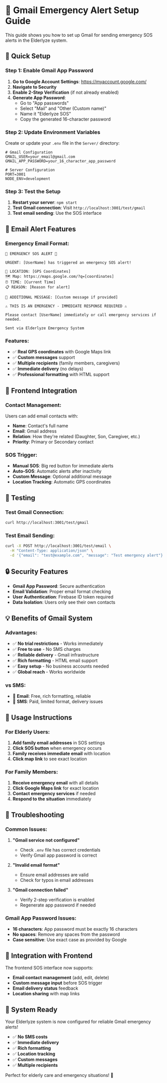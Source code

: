# 📧 Gmail Emergency Alert Setup Guide

This guide shows you how to set up Gmail for sending emergency SOS alerts in the Elderlyze system.

## 🚀 Quick Setup

### Step 1: Enable Gmail App Password

1. **Go to Google Account Settings**: https://myaccount.google.com/
2. **Navigate to Security**
3. **Enable 2-Step Verification** (if not already enabled)
4. **Generate App Password**:
   - Go to "App passwords"
   - Select "Mail" and "Other (Custom name)"
   - Name it "Elderlyze SOS"
   - Copy the generated 16-character password

### Step 2: Update Environment Variables

Create or update your `.env` file in the `Server/` directory:

```env
# Gmail Configuration
GMAIL_USER=your_email@gmail.com
GMAIL_APP_PASSWORD=your_16_character_app_password

# Server Configuration
PORT=3001
NODE_ENV=development
```

### Step 3: Test the Setup

1. **Restart your server**: `npm start`
2. **Test Gmail connection**: Visit `http://localhost:3001/test/gmail`
3. **Test email sending**: Use the SOS interface

## 📧 Email Alert Features

### Emergency Email Format:
```
🚨 EMERGENCY SOS ALERT 🚨

URGENT: [UserName] has triggered an emergency SOS alert!

📍 LOCATION: [GPS Coordinates]
🗺️ Map: https://maps.google.com/?q=[coordinates]
⏰ TIME: [Current Time]
📋 REASON: [Reason for alert]

💬 ADDITIONAL MESSAGE: [Custom message if provided]

⚠️ THIS IS AN EMERGENCY - IMMEDIATE RESPONSE REQUIRED ⚠️

Please contact [UserName] immediately or call emergency services if needed.

Sent via Elderlyze Emergency System
```

### Features:
- ✅ **Real GPS coordinates** with Google Maps link
- ✅ **Custom messages** support
- ✅ **Multiple recipients** (family members, caregivers)
- ✅ **Immediate delivery** (no delays)
- ✅ **Professional formatting** with HTML support

## 🔧 Frontend Integration

### Contact Management:
Users can add email contacts with:
- **Name**: Contact's full name
- **Email**: Gmail address
- **Relation**: How they're related (Daughter, Son, Caregiver, etc.)
- **Priority**: Primary or Secondary contact

### SOS Trigger:
- **Manual SOS**: Big red button for immediate alerts
- **Auto-SOS**: Automatic alerts after inactivity
- **Custom Message**: Optional additional message
- **Location Tracking**: Automatic GPS coordinates

## 🧪 Testing

### Test Gmail Connection:
```bash
curl http://localhost:3001/test/gmail
```

### Test Email Sending:
```bash
curl -X POST http://localhost:3001/test/email \
  -H "Content-Type: application/json" \
  -d '{"email": "test@example.com", "message": "Test emergency alert"}'
```

## 🔒 Security Features

- **Gmail App Password**: Secure authentication
- **Email Validation**: Proper email format checking
- **User Authentication**: Firebase ID token required
- **Data Isolation**: Users only see their own contacts

## 💡 Benefits of Gmail System

### Advantages:
- ✅ **No trial restrictions** - Works immediately
- ✅ **Free to use** - No SMS charges
- ✅ **Reliable delivery** - Gmail infrastructure
- ✅ **Rich formatting** - HTML email support
- ✅ **Easy setup** - No business accounts needed
- ✅ **Global reach** - Works worldwide

### vs SMS:
- 📧 **Email**: Free, rich formatting, reliable
- 📱 **SMS**: Paid, limited format, delivery issues

## 🎯 Usage Instructions

### For Elderly Users:
1. **Add family email addresses** in SOS settings
2. **Click SOS button** when emergency occurs
3. **Family receives immediate email** with location
4. **Click map link** to see exact location

### For Family Members:
1. **Receive emergency email** with all details
2. **Click Google Maps link** for exact location
3. **Contact emergency services** if needed
4. **Respond to the situation** immediately

## 🔄 Troubleshooting

### Common Issues:

1. **"Gmail service not configured"**
   - Check `.env` file has correct credentials
   - Verify Gmail app password is correct

2. **"Invalid email format"**
   - Ensure email addresses are valid
   - Check for typos in email addresses

3. **"Gmail connection failed"**
   - Verify 2-step verification is enabled
   - Regenerate app password if needed

### Gmail App Password Issues:
- **16 characters**: App password must be exactly 16 characters
- **No spaces**: Remove any spaces from the password
- **Case sensitive**: Use exact case as provided by Google

## 📱 Integration with Frontend

The frontend SOS interface now supports:
- **Email contact management** (add, edit, delete)
- **Custom message input** before SOS trigger
- **Email delivery status** feedback
- **Location sharing** with map links

## 🎉 System Ready

Your Elderlyze system is now configured for reliable Gmail emergency alerts!

- ✅ **No SMS costs**
- ✅ **Immediate delivery**
- ✅ **Rich formatting**
- ✅ **Location tracking**
- ✅ **Custom messages**
- ✅ **Multiple recipients**

Perfect for elderly care and emergency situations! 🚨


